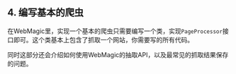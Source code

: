 ## 4. 编写基本的爬虫

在WebMagic里，实现一个基本的爬虫只需要编写一个类，实现`PageProcessor`接口即可。这个类基本上包含了抓取一个网站，你需要写的所有代码。

同时这部分还会介绍如何使用WebMagic的抽取API，以及最常见的抓取结果保存的问题。
